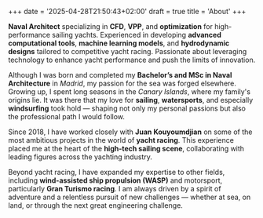 +++
date = '2025-04-28T21:50:43+02:00'
draft = true
title = 'About'
+++

**Naval Architect** specializing in **CFD**, **VPP**, and **optimization** for high-performance sailing yachts. Experienced in developing **advanced computational tools**, **machine learning models**, and **hydrodynamic designs** tailored to competitive yacht racing. Passionate about leveraging technology to enhance yacht performance and push the limits of innovation.

Although I was born and completed my **Bachelor’s and MSc in Naval Architecture** in *Madrid*, my passion for the sea was forged elsewhere. Growing up, I spent long seasons in the *Canary Islands*, where my family's origins lie. It was there that my love for **sailing**, **watersports**, and especially **windsurfing** took hold — shaping not only my personal passions but also the professional path I would follow.

Since 2018, I have worked closely with **Juan Kouyoumdjian** on some of the most ambitious projects in the world of **yacht racing**. This experience placed me at the heart of the **high-tech sailing scene**, collaborating with leading figures across the yachting industry.

Beyond yacht racing, I have expanded my expertise to other fields, including **wind-assisted ship propulsion (WASP)** and motorsport, particularly **Gran Turismo racing**. I am always driven by a spirit of adventure and a relentless pursuit of new challenges — whether at sea, on land, or through the next great engineering challenge.